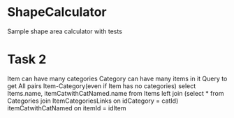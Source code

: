 # ShapeCalculator
 Sample shape area calculator with tests

# Task 2
Item can have many categories
Category can have many items in it
Query to get All pairs Item-Category(even if Item has no categories)
select Items.name, itemCatwithCatNamed.name
from Items
left join (select * from Categories join ItemCategoriesLinks on idCategory = catId) itemCatwithCatNamed
on itemId = idItem
